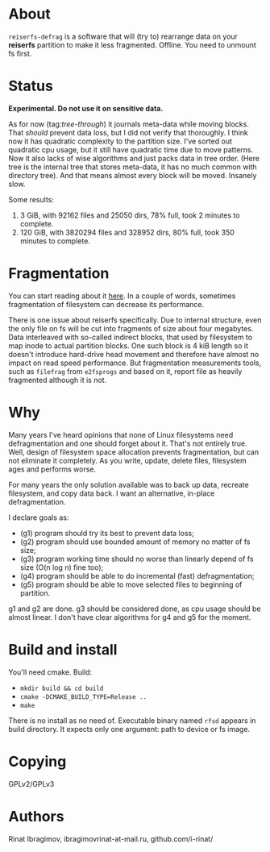 About
=====
`reiserfs-defrag` is a software that will (try to) rearrange data on your **reiserfs**
partition to make it less fragmented. Offline. You need to unmount fs first.

Status
======
**Experimental. Do not use it on sensitive data.**

As for now (tag:*tree-through*) it journals meta-data while moving blocks.
That _should_ prevent data loss, but I did not verify that thoroughly. I think now it
has quadratic complexity to the partition size. I've sorted out quadratic cpu usage, but
it still have quadratic time due to move patterns. Now it also lacks
of wise algorithms and just packs data in tree order. (Here tree is the internal tree that
stores meta-data, it has no much common with directory tree). And that means almost every
block will be moved. Insanely slow.

Some results:

 1. 3 GiB, with 92162 files and 25050 dirs, 78% full, took 2 minutes to complete.
 2. 120 GiB, with 3820294 files and 328952 dirs, 80% full, took 350 minutes to complete.


Fragmentation
=============
You can start reading about it [here](http://en.wikipedia.org/wiki/Defragmentation).
In a couple of words, sometimes fragmentation of filesystem can decrease its performance.

There is one issue about reiserfs specifically. Due to internal structure, even
the only file on fs will be cut into fragments of size about four megabytes. Data
interleaved with so-called indirect blocks, that used by filesystem to map inode
to actual partition blocks. One such block is 4 kiB length so it doesn't introduce
hard-drive head movement and therefore have almost no impact on read speed
performance. But fragmentation measurements tools, such as `filefrag` from
`e2fsprogs` and based on it, report file as heavily fragmented although it is not.

Why
===
Many years I've heard opinions that none of Linux filesystems need defragmentation and
one should forget about it. That's not entirely true. Well, design of filesystem space
allocation prevents fragmentation, but can not eliminate it completely. As you write,
update, delete files, filesystem ages and performs worse.

For many years the only solution available was to back up data, recreate filesystem, and
copy data back. I want an alternative, in-place defragmentation.

I declare goals as:

 * (g1) program should try its best to prevent data loss;
 * (g2) program should use bounded amount of memory no matter of fs size;
 * (g3) program working time should no worse than linearly depend of fs size (O(n log n) fine too);
 * (g4) program should be able to do incremental (fast) defragmentation;
 * (g5) program should be able to move selected files to beginning of partition.

g1 and g2 are done. g3 should be considered done, as cpu usage should be almost linear.
I don't have clear algorithms for g4 and g5 for the moment.

Build and install
=================
You'll need cmake. Build:

* `mkdir build && cd build`
* `cmake -DCMAKE_BUILD_TYPE=Release ..`
* `make`

There is no install as no need of. Executable binary named `rfsd` appears in
build directory. It expects only one argument: path to device or fs image.

Copying
=======
GPLv2/GPLv3

Authors
=======
Rinat Ibragimov, ibragimovrinat-at-mail.ru, github.com/i-rinat/
